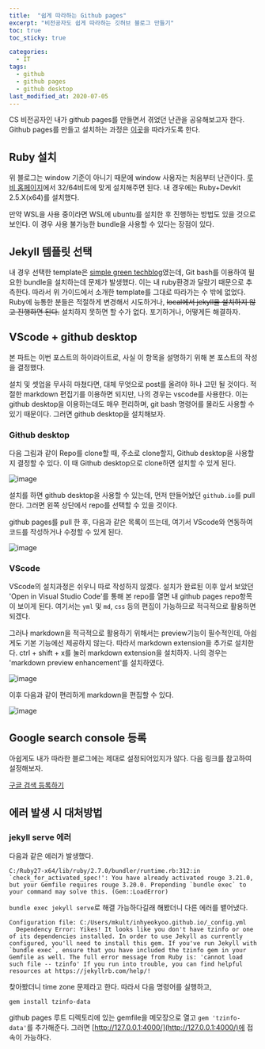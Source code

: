 ```yaml
---
title:  "쉽게 따라하는 Github pages"
excerpt: "비전공자도 쉽게 따라하는 깃허브 블로그 만들기"
toc: true
toc_sticky: true

categories:
  - IT
tags:
  - github
  - github pages
  - github desktop
last_modified_at: 2020-07-05
---
```


CS 비전공자인 내가 github pages를 만들면서 겪었던 난관을 공유해보고자 한다. Github pages를 만들고 설치하는 과정은 [이곳](https://devinlife.com/howto/)을 따라가도록 한다.

## Ruby 설치

위 블로그는 window 기준이 아니기 때문에 window 사용자는 처음부터 난관이다. [루비 홈페이지](https://rubyinstaller.org/)에서 32/64비트에 맞게 설치해주면 된다. 내 경우에는 Ruby+Devkit 2.5.X(x64)를 설치했다.

만약 WSL을 사용 중이라면 WSL에 ubuntu를 설치한 후 진행하는 방법도 있을 것으로 보인다. 이 경우 사용 불가능한 bundle을 사용할 수 있다는 장점이 있다.

## Jekyll 템플릿 선택

내 경우 선택한 template은 [simple green techblog](http://jekyllthemes.org/themes/SIMPLE-GREEN-TECH/)였는데, Git bash를 이용하여 필요한 bundle을 설치하는데 문제가 발생했다. 이는 내 ruby환경과 달랐기 때문으로 추측한다. 따라서 위 가이드에서 소개한 template를 그대로 따라가는 수 밖에 없었다. Ruby에 능통한 분들은 적절하게 변경해서 시도하거나, ~~local에서 jekyll을 설치하지 않고 진행하면 된다.~~ 설치하지 못하면 할 수가 없다. 포기하거나, 어떻게든 해결하자.

## VScode + github desktop

본 파트는 이번 포스트의 하이라이트로, 사실 이 항목을 설명하기 위해 본 포스트의 작성을 결정했다.

설치 및 셋업을 무사히 마쳤다면, 대체 무엇으로 post를 올려야 하나 고민 될 것이다. 적절한 markdown 편집기를 이용하면 되지만, 나의 경우는 vscode를 사용한다. 이는 github desktop을 이용하는데도 매우 편리하며, git bash 명령어를 몰라도 사용할 수 있기 때문이다. 그러면 github desktop을 설치해보자. 

### Github desktop

다음 그림과 같이 Repo를 clone할 때, 주소로 clone할지, Github desktop을 사용할지 결정할 수 있다. 이 때 Github desktop으로 clone하면 설치할 수 있게 된다.

![image](https://user-images.githubusercontent.com/47516855/86532272-9e4ee880-bf03-11ea-9a53-f14ffbc66aa9.png)

설치를 하면 github desktop을 사용할 수 있는데, 먼저 만들어놨던 `github.io`를 pull한다. 그러면 왼쪽 상단에서 repo를 선택할 수 있을 것이다.

github pages를 pull 한 후, 다음과 같은 목록이 뜨는데, 여기서 VScode와 연동하여 코드를 작성하거나 수정할 수 있게 된다.

![image](https://user-images.githubusercontent.com/47516855/86532359-4369c100-bf04-11ea-9e0a-d7704acbc6a8.png)

### VScode

VScode의 설치과정은 쉬우니 따로 작성하지 않겠다. 설치가 완료된 이후 앞서 보았던 'Open in Visual Studio Code'를 통해 본 repo를 열면 내 github pages repo항목이 보이게 된다. 여기서는 `yml` 및 `md`, `css` 등의 편집이 가능하므로 적극적으로 활용하면 되겠다.

그러나 markdown을 적극적으로 활용하기 위해서는 preview기능이 필수적인데, 아쉽게도 기본 기능에선 제공하지 않는다. 따라서 markdown extension을 추가로 설치한다. ctrl + shift + x를 눌러 markdown extension을 설치하자. 나의 경우는 'markdown preview enhancement'를 설치하였다.

![image](https://user-images.githubusercontent.com/47516855/86532442-f803e280-bf04-11ea-96f5-007c5f06bd48.png)

이후 다음과 같이 편리하게 markdown을 편집할 수 있다.

![image](https://user-images.githubusercontent.com/47516855/86532471-2a154480-bf05-11ea-811f-2e99a026245b.png)

## Google search console 등록

아쉽게도 내가 따라한 블로그에는 제대로 설정되어있지가 않다. 다음 링크를 참고하여 설정해보자.

[구글 검색 등록하기](http://jinyongjeong.github.io/2017/01/13/blog_make_searched/)

## 에러 발생 시 대처방법

### jekyll serve 에러

다음과 같은 에러가 발생했다.

```
C:/Ruby27-x64/lib/ruby/2.7.0/bundler/runtime.rb:312:in `check_for_activated_spec!': You have already activated rouge 3.21.0, but your Gemfile requires rouge 3.20.0. Prepending `bundle exec` to your command may solve this. (Gem::LoadError)
```

`bundle exec jekyll serve`로 해결 가능하다길래 해봤더니 다른 에러를 뱉어냈다.

```
Configuration file: C:/Users/mkult/inhyeokyoo.github.io/_config.yml
  Dependency Error: Yikes! It looks like you don't have tzinfo or one of its dependencies installed. In order to use Jekyll as currently configured, you'll need to install this gem. If you've run Jekyll with `bundle exec`, ensure that you have included the tzinfo gem in your Gemfile as well. The full error message from Ruby is: 'cannot load such file -- tzinfo' If you run into trouble, you can find helpful resources at https://jekyllrb.com/help/!
```

찾아봤더니 time zone 문제라고 한다. 따라서 다음 명령어를 실행하고, 

```
gem install tzinfo-data
```

github pages 루트 디렉토리에 있는 gemfile을 메모장으로 열고 `gem 'tzinfo-data'`를 추가해준다. 그러면 [http://127.0.0.1:4000/](http://127.0.0.1:4000/)에 접속이 가능하다.